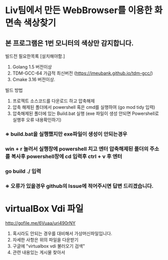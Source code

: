 # Liv팀에서 만든 WebBrowser를 이용한 화면속 색상찾기
## 본 프로그램은 1번 모니터의 색상만 감지합니다.

빌드전 필요한목록 [설치해야함.]
1. Golang 1.5 버전이상
2. TDM-GCC-64 가급적 최신버전 (https://jmeubank.github.io/tdm-gcc/)
3. Cmake 3.16 버전이상.

빌드 방법
1. 프로젝트 소스코드를 다운로드 하고 압축해제
2. 압축 해제된 폴더에서 powershell 혹은 cmd를 실행하여 (go mod tidy 입력) 
3. 압축해제된 폴더에 있는 Build.bat 실행 (exe 파일이 생성 안되면 Powershell로 실행후 오류 내용확인하기)
### ※ build.bat을 실행했지만 exe파일이 생성이 안되는경우
### win + r 눌러서 실행창에 powershell 치고 엔터 압축해제된 폴더의 주소를 복사후 powershell창에 cd 입력후 ctrl + v 후 엔터
### go build ./ 입력
### ※ 오류가 있을경우 github의 Issue에 적어주시면 답변 드리겠습니다.


# virtualBox Vdi 파일
http://gofile.me/6Vuaa/uri490rNY

1. 혹시라도 안되는 경우를 대비해서 가상머신파일입니다.
2. 자세한 사항은 위의 파일을 다운받기
3. 구글에 "virtualbox vdi 불러오기 검색"
4. 관련 내용있는 게시물 찾아서 
 
